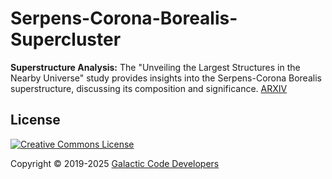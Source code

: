 # Serpens-Corona-Borealis-Supercluster

**Superstructure Analysis:** The "Unveiling the Largest Structures in the Nearby Universe" study provides insights into the Serpens-Corona Borealis superstructure, discussing its composition and significance. 
[ARXIV](<https://arxiv.org/html/2501.19236v1>)

## License

[![Creative Commons License](<https://i.creativecommons.org/l/by/4.0/88x31.png>)](https://creativecommons.org/licenses/by/4.0/)

Copyright © 2019-2025 [Galactic Code Developers](<https://gist.github.com/ChrisTollefson/](https://github.com/Galactic-Code-Developers>)
